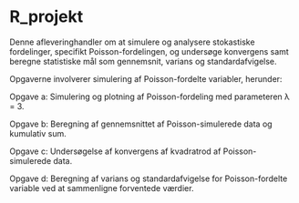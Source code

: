 # R_projekt

Denne afleveringhandler om at simulere og analysere stokastiske fordelinger, specifikt Poisson-fordelingen, og undersøge konvergens samt beregne statistiske mål som gennemsnit, varians og standardafvigelse.

Opgaverne involverer simulering af Poisson-fordelte variabler, herunder:

Opgave a: Simulering og plotning af Poisson-fordeling med parameteren λ = 3.

Opgave b: Beregning af gennemsnittet af Poisson-simulerede data og kumulativ sum.

Opgave c: Undersøgelse af konvergens af kvadratrod af Poisson-simulerede data.

Opgave d: Beregning af varians og standardafvigelse for Poisson-fordelte variable ved at sammenligne forventede værdier.

